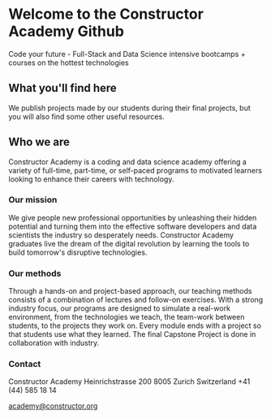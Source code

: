 # Welcome to the Constructor Academy Github

Code your future - Full-Stack and Data Science intensive bootcamps + courses on the hottest technologies

## What you'll find here

We publish projects made by our students during their final projects, but you will also find some other useful resources.

## Who we are

Constructor Academy is a coding and data science academy offering a variety of full-time, part-time, or self-paced programs to motivated learners looking to enhance their careers with technology.

### Our mission

We give people new professional opportunities by unleashing their hidden potential and turning them into the effective software developers and data scientists the industry so desperately needs. Constructor Academy graduates live the dream of the digital revolution by learning the tools to build tomorrow's disruptive technologies.

### Our methods

Through a hands-on and project-based approach, our teaching methods consists of a combination of lectures and follow-on exercises. With a strong industry focus, our programs are designed to simulate a real-work environment, from the technologies we teach, the team-work between students, to the projects they work on. Every module ends with a project so that students use what they learned. The final Capstone Project is done in collaboration with industry.

### Contact

Constructor Academy
Heinrichstrasse 200
8005 Zurich
Switzerland
+41 (44) 585 18 14

academy@constructor.org
